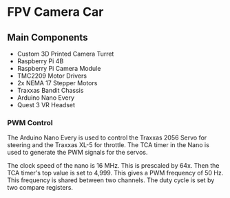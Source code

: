 # FPV Camera Car

## Main Components
- Custom 3D Printed Camera Turret
- Raspberry Pi 4B
- Raspberry Pi Camera Module
- TMC2209 Motor Drivers
- 2x NEMA 17 Stepper Motors
- Traxxas Bandit Chassis
- Arduino Nano Every
- Quest 3 VR Headset


### PWM Control
The Arduino Nano Every is used to control the Traxxas 2056 Servo for steering and the Traxxas XL-5 for throttle. The TCA timer in the Nano is used to generate the PWM signals for the servos.

The clock speed of the nano is 16 MHz. This is prescaled by 64x. Then the TCA timer's top value is set to 4,999. This gives a PWM frequency of 50 Hz. This frequency is shared between two channels. The duty cycle is set by two compare registers.

